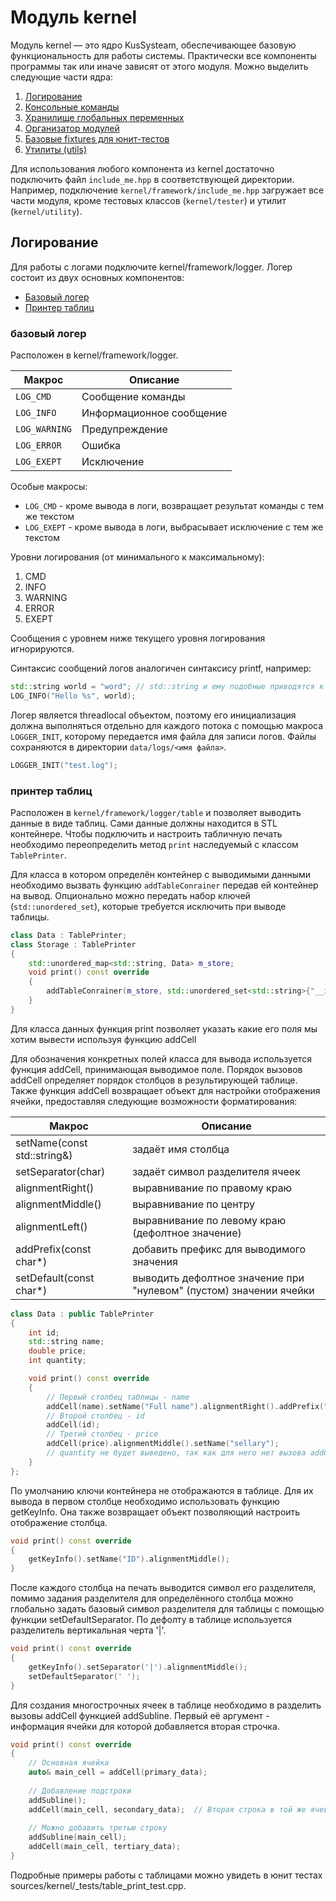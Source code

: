 # Модуль kernel

Модуль kernel — это ядро KusSysteam, обеспечивающее базовую функциональность для работы системы.
Практически все компоненты программы так или иначе зависят от этого модуля. Можно выделить следующие части ядра:

1. [Логирование](#логирование)
2. [Консольные команды](#консольные-команды)
3. [Хранилище глобальных переменных](#глобальные-переменные)
4. [Организатор модулей](#организация-модулей)
5. [Базовые fixtures для юнит-тестов](#юнит-тесты)
6. [Утилиты (utils)](#утилиты)

Для использования любого компонента из kernel достаточно подключить файл `include_me.hpp` в соответствующей директории.
Например, подключение `kernel/framework/include_me.hpp` загружает все части модуля, кроме тестовых классов (`kernel/tester`) и утилит (`kernel/utility`).

## Логирование

Для работы с логами подключите kernel/framework/logger.
Логер состоит из двух основных компонентов:
- [Базовый логер](#-базовый-логер)
- [Принтер таблиц](#-принтер-таблиц)

### базовый логер

Расположен в kernel/framework/logger.
    
| Макрос        | Описание                                  |
|---------------|-------------------------------------------|
| `LOG_CMD`     | Сообщение команды   |
| `LOG_INFO`    | Информационное сообщение                 |
| `LOG_WARNING` | Предупреждение                           |
| `LOG_ERROR`   | Ошибка                                   |
| `LOG_EXEPT`   | Исключение                          |


Особые макросы:
- `LOG_CMD` - кроме вывода в логи, возвращает результат команды с тем же текстом
- `LOG_EXEPT` - кроме вывода в логи, выбрасывает исключение с тем же текстом

Уровни логирования (от минимального к максимальному):

1. CMD
2. INFO
3. WARNING
4. ERROR
5. EXEPT

Сообщения с уровнем ниже текущего уровня логирования игнорируются.

Синтаксис сообщений логов аналогичен синтаксису printf, например:
```cpp
std::string world = "word"; // std::string и ему подобные приводятся к const char*
LOG_INFO("Hello %s", world);
```

Логер является threadlocal объектом, поэтому его инициализация должна выполняться отдельно для каждого потока с помощью макроса `LOGGER_INIT`, которому передается имя файла для записи логов. 
Файлы сохраняются в директории `data/logs/<имя файла>`.
```cpp
LOGGER_INIT("test.log");
```
### принтер таблиц

Расположен в `kernel/framework/logger/table` и позволяет выводить данные в виде таблиц. Сами данные должны находится в STL контейнере. Чтобы подключить и настроить табличную печать необходимо переопределить метод `print` наследуемый с классом `TablePrinter`.

Для класса в котором определён контейнер с выводимыми данными необходимо вызвать функцию `addTableConrainer` передав ей контейнер на вывод. Опционально можно передать набор ключей (`std::unordered_set`), которые требуется исключить при выводе таблицы.
```cpp
class Data : TablePrinter;
class Storage : TablePrinter
{
    std::unordered_map<std::string, Data> m_store;
    void print() const override
    {
        addTableConrainer(m_store, std::unordered_set<std::string>{"__internal_key"});
    }
}
```
Для класса данных функция print позволяет указать какие его поля мы хотим вывести используя функцию addCell

Для обозначения конкретных полей класса для вывода используется функция addCell, принимающая выводимое поле. Порядок вызовов addCell определяет порядок столбцов в результирующей таблице.
Также функция addCell возвращает объект для настройки отображения ячейки, предоставляя следующие возможности форматирования:

| Макрос        | Описание                                  |
|---------------|-------------------------------------------|
| setName(const std::string&)     | задаёт имя столбца |
| setSeparator(char)    | задаёт символ разделителя ячеек                 |
|  alignmentRight() | выравнивание по правому краю                           |
| alignmentMiddle()   |  выравнивание по центру                                   |
| alignmentLeft()   | выравнивание по левому краю (дефолтное значение)         |
| addPrefix(const char*)   | добавить префикс для выводимого значения          |
| setDefault(const char*)   | выводить дефолтное значение при "нулевом" (пустом) значении ячейки          |

```cpp
class Data : public TablePrinter
{
    int id;
    std::string name;
    double price;
    int quantity;

    void print() const override
    {
        // Первый столбец таблицы - name
        addCell(name).setName("Full name").alignmentRight().addPrefix("Mr. ");    
        // Второй столбец - id
        addCell(id);
        // Третий столбец - price
        addCell(price).alignmentMiddle().setName("sellary");
        // quantity не будет выведено, так как для него нет вызова addCell()
    }
};

```
По умолчанию ключи контейнера не отображаются в таблице. Для их вывода в первом столбце необходимо использовать функцию getKeyInfo. Она также возвращает объект позволяющий настроить отображение столбца.
```cpp
void print() const override 
{
    getKeyInfo().setName("ID").alignmentMiddle();
}
```
После каждого столбца на печать выводится символ его разделителя, помимо задания разделителя для определённого столбца можно глобально задать базовый символ разделителя для таблицы с помощью функции setDefaultSeparator. По дефолту в таблице используется разделитель вертикальная черта '|'.
```cpp
void print() const override 
{
	getKeyInfo().setSeparator('|').alignmentMiddle();
	setDefaultSeparator(' ');
}
```
Для создания многострочных ячеек в таблице необходимо в разделить вызовы addCell функцией addSubline. Первый её аргумент - информация ячейки для которой добавляется вторая строчка.
```cpp
void print() const override 
{
    // Основная ячейка
    auto& main_cell = addCell(primary_data);
    
    // Добавление подстроки
    addSubline();
    addCell(main_cell, secondary_data);  // Вторая строка в той же ячейке
    
    // Можно добавить третью строку
    addSubline(main_cell);
    addCell(main_cell, tertiary_data);
}

```
Подробные примеры работы с таблицами можно увидеть в юнит тестах sources/kernel/_tests/table_print_test.cpp.
